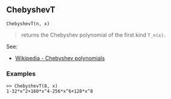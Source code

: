 ## ChebyshevT

```
ChebyshevT(n, x)
```

> returns the Chebyshev polynomial of the first kind `T_n(x)`.

See:  
* [Wikipedia - Chebyshev polynomials](https://en.wikipedia.org/wiki/Chebyshev_polynomials)

### Examples
```   
>> ChebyshevT(8, x)    
1-32*x^2+160*x^4-256*x^6+128*x^8  
```